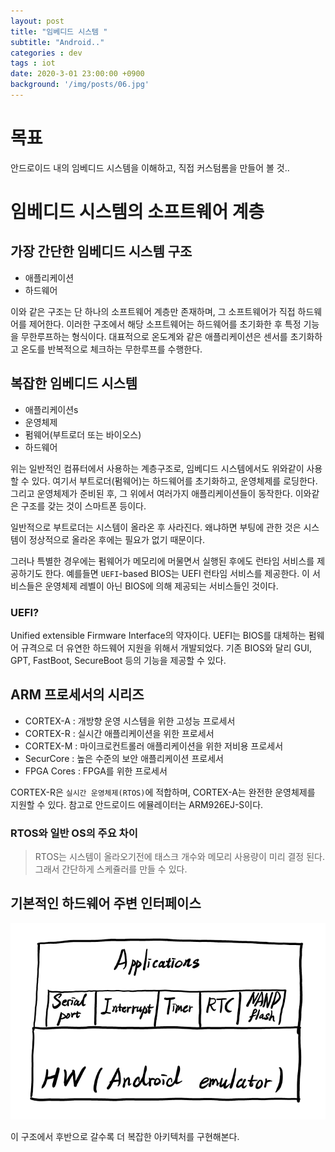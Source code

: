 ```yaml
---
layout: post
title: "임베디드 시스템 "
subtitle: "Android.."
categories : dev
tags : iot
date: 2020-3-01 23:00:00 +0900
background: '/img/posts/06.jpg'
---
```



# 목표
 안드로이드 내의 임베디드 시스템을 이해하고, 
직접 커스텀롬을 만들어 볼 것..


# 임베디드 시스템의 소프트웨어 계층
## 가장 간단한 임베디드 시스템 구조
- 애플리케이션
- 하드웨어

 이와 같은 구조는 단 하나의 소프트웨어 계층만 존재하며, 그 소프트웨어가 직접 하드웨어를 제어한다. 이러한 구조에서 해당 소프트웨어는 하드웨어를 초기화한 후 특정 기능을 무한루프하는 형식이다.
 대표적으로 온도계와 같은 애플리케이션은 센서를 초기화하고 온도를 반복적으로 체크하는 무한루프를 수행한다.


 ## 복잡한 임베디드 시스템
   
- 애플리케이션s
- 운영체제
- 펌웨어(부트로더 또는 바이오스)
- 하드웨어

 위는 일반적인 컴퓨터에서 사용하는 계층구조로, 임베디드 시스템에서도 위와같이 사용할 수 있다. 
 여기서 부트로더(펌웨어)는 하드웨어를 초기화하고, 운영체제를 로딩한다. 그리고 운영체제가 준비된 후, 그 위에서 여러가지 애플리케이션들이 동작한다. 이와같은 구조를 갖는 것이 스마트폰 등이다.

  일반적으로 부트로더는 시스템이 올라온 후 사라진다. 왜냐하면 부팅에 관한 것은 시스템이 정상적으로 올라온 후에는 필요가 없기 때문이다.  

  그러나 특별한 경우에는 펌웨어가 메모리에 머물면서 실행된 후에도 런타임 서비스를 제공하기도 한다. 예를들면 `UEFI`-based BIOS는 UEFI 런타임 서비스를 제공한다. 이 서비스들은 운영체제 레벨이 아닌 BIOS에 의해 제공되는 서비스들인 것이다.

  ### UEFI?  

   Unified extensible Firmware Interface의 약자이다. UEFI는 BIOS를 대체하는 펌웨어 규격으로 더 유연한 하드웨어 지원을 위해서 개발되었다. 기존 BIOS와 달리 GUI, GPT, FastBoot, SecureBoot 등의 기능을 제공할 수 있다.



## ARM 프로세서의 시리즈
- CORTEX-A : 개방향 운영 시스템을 위한 고성능 프로세서
- CORTEX-R : 실시간 애플리케이션을 위한 프로세서
- CORTEX-M : 마이크로컨트롤러 애플리케이션을 위한 저비용 프로세서
- SecurCore : 높은 수준의 보안 애플리케이션 프로세서
- FPGA Cores : FPGA를 위한 프로세서

 CORTEX-R은 `실시간 운영체제(RTOS)`에 적합하며, CORTEX-A는 완전한 운영체제를 지원할 수 있다. 참고로 안드로이드 에뮬레이터는 ARM926EJ-S이다.

 ### RTOS와 일반 OS의 주요 차이
>RTOS는 시스템이 올라오기전에 태스크 개수와 메모리 사용량이 미리 결정 된다. 그래서 간단하게 스케쥴러를 만들 수 있다.


## 기본적인 하드웨어 주변 인터페이스
![기초 시스템 아키텍처 ](https://github.com/leeseho/leeseho.github.io/blob/master/_posts/images/2020-03-02-00-32-27.png?raw=true)

 이 구조에서 후반으로 갈수록 더 복잡한  아키텍처를 구현해본다.


 

